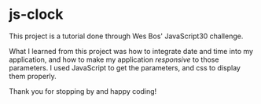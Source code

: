 # js-clock

This project is a tutorial done through Wes Bos' JavaScript30 challenge.

What I learned from this project was how to integrate date and time into my application,
and how to make my application <i>responsive</i> to those parameters.
I used JavaScript to get the parameters, and css to display them properly. 
 
Thank you for stopping by and happy coding!
